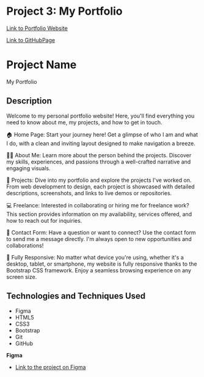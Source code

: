 # Project 3: My Portfolio

[Link to Portfolio Website](https://sawsimonlinn.github.io/my_portfolio_project_1/)

[Link to GitHubPage](https://github.com/SawSimonLinn/my_portfolio_project_1)

# Project Name

My Portfolio

## Description

Welcome to my personal portfolio website! Here, you'll find everything you need to know about me, my projects, and how to get in touch.

🏠 Home Page: Start your journey here! Get a glimpse of who I am and what I do, with a clean and inviting layout designed to make navigation a breeze.

👨‍💼 About Me: Learn more about the person behind the projects. Discover my skills, experiences, and passions through a well-crafted narrative and engaging visuals.

💼 Projects: Dive into my portfolio and explore the projects I've worked on. From web development to design, each project is showcased with detailed descriptions, screenshots, and links to live demos or repositories.

💻 Freelance: Interested in collaborating or hiring me for freelance work? This section provides information on my availability, services offered, and how to reach out for inquiries.

📧 Contact Form: Have a question or want to connect? Use the contact form to send me a message directly. I'm always open to new opportunities and collaborations!

📱 Fully Responsive: No matter what device you're using, whether it's a desktop, tablet, or smartphone, my website is fully responsive thanks to the Bootstrap CSS framework. Enjoy a seamless browsing experience on any screen size.

## Technologies and Techniques Used

- Figma
- HTML5
- CSS3
- Bootstrap
- Git
- GitHub

**Figma**

- [Link to the project on Figma](https://www.figma.com)
